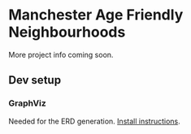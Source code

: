 # Manchester Age Friendly Neighbourhoods

More project info coming soon.

## Dev setup

### GraphViz

Needed for the ERD generation. [Install instructions](http://voormedia.github.io/rails-erd/install.html).
